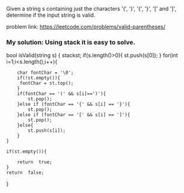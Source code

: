  Given a string s containing just the characters '(', ')', '{', '}', '[' and ']', determine if the input string is valid.

problem link: https://leetcode.com/problems/valid-parentheses/

### My solution: Using stack it is easy to solve. 



bool isValid(string s) {
    stack<char>st;
    if(s.length()>0){
        st.push(s[0]);
    }
    for(int i=1;i<s.length();i++){
        
        char fontChar = '\0';
        if(!st.empty()){
         fontChar = st.top();
        }
        if(fontChar == '(' && s[i]==')'){
            st.pop();
        }else if (fontChar == '{' && s[i] == '}'){
            st.pop();
        }else if (fontChar == '[' && s[i] == ']'){
            st.pop();
        }else{
            st.push(s[i]);
        }
    }
    
    if(st.empty()){
        
        return  true;
    }
    return  false;
}
